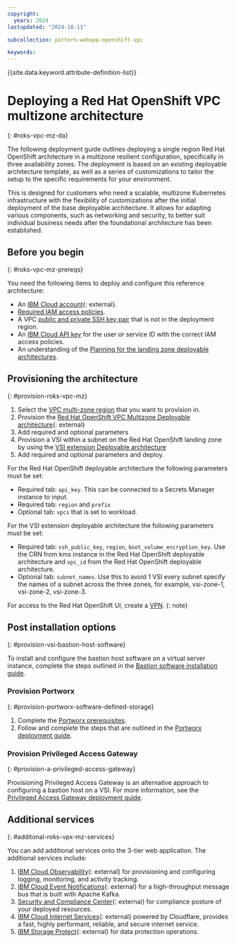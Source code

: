 ```yaml
---
copyright:
  years: 2024
lastupdated: "2024-10-11"

subcollection: pattern-webapp-openshift-vpc

keywords:
---
```

{{site.data.keyword.attribute-definition-list}}

# Deploying a Red Hat OpenShift VPC multizone architecture
{: #roks-vpc-mz-da}

The following deployment guide outlines deploying a single region Red Hat OpenShift architecture in a multizone resilient configuration, specifically in three availability zones. The deployment is based on an existing deployable architecture template, as well as a series of customizations to tailor the setup to the specific requirements for your environment.

This is designed for customers who need a scalable, multizone Kubernetes infrastructure with the flexibility of customizations after the initial deployment of the base deployable architecture. It allows for adapting various components, such as networking and security, to better suit individual business needs after the foundational architecture has been established.

## Before you begin
{: #roks-vpc-mz-prereqs}

You need the following items to deploy and configure this reference architecture:

* An [IBM Cloud account](https://cloud.ibm.com/registration){: external}.
* [Required IAM access policies](https://github.com/terraform-ibm-modules/terraform-ibm-web-app-mzr-da/tree/main/solutions/e2e#required-iam-access-policies).
* A VPC [public and private SSH key pair](/docs/vpc?topic=vpc-ssh-keys&interface=ui) that is not in the deployment region.
* An [IBM Cloud API key](/docs/account?topic=account-userapikey&interface=ui) for the user or service ID with the correct IAM access policies.
* An understanding of the [Planning for the landing zone deployable architectures](/docs/secure-infrastructure-vpc?topic=secure-infrastructure-vpc-plan).

## Provisioning the architecture
{: #provision-roks-vpc-mz}

1. Select the [VPC multi-zone region](/docs/vpc?topic=vpc-creating-a-vpc-in-a-different-region&interface=cli) that you want to provision in.
1. Provision the [Red Hat OpenShift VPC Multizone Deployable architecture](https://cloud.ibm.com/docs/deployable-reference-architectures?topic=deployable-reference-architectures-ocp-ra){: external}
1. Add required and optional parameters
1. Provision a VSI within a subnet on the Red Hat OpenShift landing zone by using the [VSI extension Deployable architecture](/docs/secure-infrastructure-vpc?topic=secure-infrastructure-vpc-vsi-ext-ra)
1. Add required and optional parameters and deploy.

For the Red Hat OpenShift deployable architecture the following parameters must be set:

* Required tab: `api_key`. This can be connected to a Secrets Manager instance to input.
* Required tab: `region` and `prefix`
* Optional tab: `vpcs` that is set to workload.

For the VSI extension deployable architecture the following parameters must be set:

* Required tab: `ssh_public_key`, `region`, `boot_volume_encryption_key`. Use the CRN from kms instance in the Red Hat OpenShift deployable architecture and `vpc_id` from the Red Hat OpenShift deployable architecture.
* Optional tab: `subnet_names`. Use this to avoid 1 VSI every subnet specify the names of a subnet across the three zones, for example, vsi-zone-1, vsi-zone-2, vsi-zone-3. 

For access to the Red Hat OpenShift UI, create a [VPN](https://cloud.ibm.com/docs/vpc?topic=vpc-vpn-create-server&interface=ui).
{: note}


## Post installation options
{: #provision-vsi-bastion-host-software}

To install and configure the bastion host software on a virtual server instance, complete the steps outlined in the [Bastion software installation guide](/docs/solution-tutorials?topic=solution-tutorials-vpc-secure-management-bastion-server).

### Provision Portworx
{: #provision-portworx-software-defined-storage}

1. Complete the [Portworx prerequisites](https://docs.portworx.com/portworx-enterprise/platform/kubernetes/ibm-iks/before-you-begin).
1. Follow and complete the steps that are outlined in the [Portworx deployment guide](/docs/openshift?topic=openshift-storage_portworx_deploy).

### Provision Privileged Access Gateway
{: #provision-a-privileged-access-gateway}

Provisioning Privileged Access Gateway is an alternative approach to configuring a bastion host on a VSI. For more information, see the [Privileged Access Gateway deployment guide](/docs/allowlist/privileged-access-gateway?topic=privileged-access-gateway-pag-prep-vsi).

## Additional services
{: #additonal-roks-vpx-mz-services}

You can add additional services onto the 3-tier web application. The additional services include:

1. [IBM Cloud Observability](https://cloud.ibm.com/catalog/7a4d68b4-cf8b-40cd-a3d1-f49aff526eb3/architecture/deploy-arch-ibm-observability-a3137d28-79e0-479d-8a24-758ebd5a0eab-global){: external} for provisioning and configuring logging, monitoring, and activity tracking.
2. [IBM Cloud Event Notifications](https://cloud.ibm.com/catalog/7a4d68b4-cf8b-40cd-a3d1-f49aff526eb3/architecture/deploy-arch-ibm-event-notifications-c7ac3ee6-4f48-4236-b974-b0cd8c624a46-global){: external} for a high-throughput message bus that is built with Apache Kafka.
3. [Security and Compliance Center](https://cloud.ibm.com/catalog/7a4d68b4-cf8b-40cd-a3d1-f49aff526eb3/architecture/deploy-arch-ibm-scc-9423f9bc-1290-4c71-a9ac-01898bfa7ccc-global){: external} for compliance posture of your deployed resources.
4. [IBM Cloud Internet Services](https://github.com/terraform-ibm-modules/terraform-ibm-cis){: external} powered by Cloudflare, provides a fast, highly performant, reliable, and secure internet service.
5. [IBM Storage Protect](https://cloud.ibm.com/catalog/content/SPonIBMCloud-20c54034-d319-48c0-beb6-0b4adc54265c-global?catalog_query=aHR0cHM6Ly9jbG91ZC5pYm0uY29tL2NhdGFsb2c%2Fc2VhcmNoPXN0b3JhZ2UlMjUyMHByb3RlY3Qjc2VhcmNoX3Jlc3VsdHM%3D){: external} for data protection operations.
